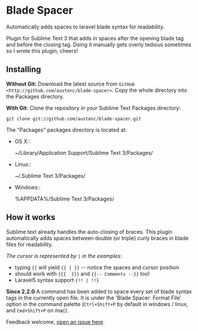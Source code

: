 Blade Spacer
============

Automatically adds spaces to laravel blade syntax for readability.

Plugin for Sublime Text 3 that adds in spaces after the opening blade tag and before the closing tag. Doing it manually gets overly tedious sometimes so I wrote this plugin, cheers!

Installing
----------
**Without Git:** Download the latest source from `GitHub <http://github.com/austenc/blade-spacer>`. Copy the whole directory into the Packages directory.

**With Git:** Clone the repository in your Sublime Text Packages directory:

    git clone git://github.com/austenc/blade-spacer.git

The "Packages" packages directory is located at:

* OS X::

    ~/Library/Application Support/Sublime Text 3/Packages/

* Linux::

    ~/.Sublime Text 3/Packages/

* Windows::

    %APPDATA%/Sublime Text 3/Packages/

How it works
----------

Sublime text already handles the auto-closing of braces. This plugin automatically adds spaces between double (or triple) curly braces in blade files for readability.

_The cursor is represented by ` | ` in the examples:_

 * typing `{{` will yield `{{ | }}` -- notice the spaces and cursor position
 * should work with `{{{  }}}` and `{{-- Comments --}}` too!
 * Laravel5 syntax support `{!! | !!}`

 **Since 2.2.0**
 A command has been added to space every set of blade syntax tags in the currently open file. It is under the 'Blade Spacer: Format File' option in the command palette (`Ctrl+Shift+P` by default in windows / linux, and `Cmd+Shift+P` on mac).

Feedback welcome, [open an issue here](https://github.com/austenc/blade-spacer/issues). 
